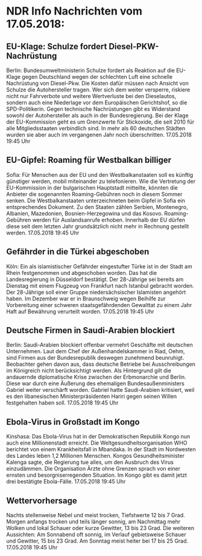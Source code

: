 # NDR Info Nachrichten vom 17.05.2018:


## EU-Klage: Schulze fordert Diesel-PKW-Nachrüstung
Berlin: Bundesumweltministerin Schulze fordert als Reaktion auf die EU-Klage gegen Deutschland wegen der schlechten Luft eine schnelle Nachrüstung von Diesel-Pkw. Die Kosten dafür müssen nach Ansicht von Schulze die Autohersteller tragen. Wer sich dem weiter versperre, riskiere nicht nur Fahrverbote und weitere Wertverluste bei den Dieselautos, sondern auch eine Niederlage vor dem Europäischen Gerichtshof, so die SPD-Politikerin. Gegen technische Nachrüstungen gibt es Widerstand sowohl der Autohersteller als auch in der Bundesregierung. Bei der Klage der EU-Kommission geht es um Grenzwerte für Stickoxide, die seit 2010 für alle Mitgliedsstaaten verbindlich sind. In mehr als 60 deutschen Städten wurden sie aber auch im vergangenen Jahr noch überschritten. 17.05.2018 19:45 Uhr 

## EU-Gipfel: Roaming für Westbalkan billiger
Sofia: Für Menschen aus der EU und den Westbalkanstaaten soll es künftig günstiger werden, mobil miteinander zu telefonieren. Wie die Vertretung der EU-Kommission in der bulgarischen Hauptstadt mitteilte, könnten die Anbieter die sogenannten Roaming-Gebühren noch in diesem Sommer senken. Die Westbalkanstaaten unterzeichneten beim Gipfel in Sofia ein entsprechendes Dokument. Zu den Staaten zählen Serbien, Montenegro, Albanien, Mazedonien, Bosnien-Herzegowina und das Kosovo. Roaming-Gebühren werden für Auslandsanrufe erhoben. Innerhalb der EU dürfen diese seit dem letzten Jahr grundsätzlich nicht mehr in Rechnung gestellt werden. 17.05.2018 19:45 Uhr 

## Gefährder in die Türkei abgeschoben
Köln: Ein als islamistischer Gefährder eingestufter Türke ist in der Stadt am Rhein festgenommen und abgeschoben worden. Das hat die Landesregierung in Düsseldorf bestätigt. Der 28-Jährige sei bereits am Dienstag mit einem Flugzeug von Frankfurt
nach Istanbul gebracht worden. Der 28-Jährige soll einer Gruppe niedersächsischer Islamisten angehört haben. Im Dezember war er in Braunschweig wegen Beihilfe zur Vorbereitung einer schweren staatsgefährdenden Gewalttat zu einem Jahr Haft auf Bewährung verurteilt worden. 17.05.2018 19:45 Uhr 

## Deutsche Firmen in Saudi-Arabien blockiert
Berlin: Saudi-Arabien blockiert offenbar vermehrt Geschäfte mit deutschen Unternehmen. Laut dem Chef der Außenhandelskammer in Riad, Oehm, sind Firmen aus der Bundesrepublik deswegen zunehmend beunruhigt. Beobachter gehen davon aus, dass deutsche Betriebe bei Ausschreibungen im Königreich nicht berücksichtigt werden. Als Hintergrund gilt die andauernde diplomatische Krise zwischen der Erbmonarchie und Berlin. Diese war durch eine Äußerung des ehemaligen Bundesaußenministers Gabriel weiter verschärft worden. Gabriel hatte Saudi-Arabien kritisiert, weil es den libanesischen Ministerpräsidenten Hariri gegen seinen Willen festgehalten haben soll. 17.05.2018 19:45 Uhr 

## Ebola-Virus in Großstadt im Kongo
Kinshasa: Das Ebola-Virus hat in der Demokratischen Republik Kongo nun auch eine Millionenstadt erreicht. Die Weltgesundheitsorganisation WHO berichtet von einem Krankheitsfall in Mbandaka. In der Stadt im Nordwesten des Landes leben 1,2 Millionen Menschen. Kongos Gesundheitsminister Kalenga sagte, die Regierung tue alles, um den Ausbruch des Virus einzudämmen. Die Organisation Ärzte ohne Grenzen sprach von einer ernsten und besorgniserregenden Situation. Im Kongo gibt es damit jetzt drei bestätigte Ebola-Fälle. 17.05.2018 19:45 Uhr 

## Wettervorhersage
Nachts stellenweise Nebel und meist trocken, Tiefstwerte 12 bis 7 Grad. Morgen anfangs trocken und teils länger sonnig, am Nachmittag mehr Wolken und lokal Schauer oder kurze Gewitter, 13 bis 23 Grad. Die weiteren Aussichten: Am Sonnabend oft sonnig, im Verlauf gebietsweise Schauer und Gewitter, 15 bis 23 Grad. Am Sonntag meist heiter bei 17 bis 25 Grad. 17.05.2018 19:45 Uhr 
